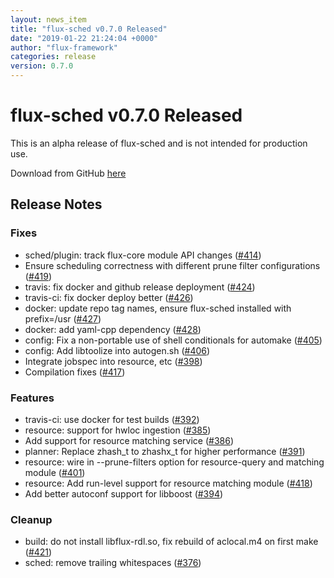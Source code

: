 ```yaml
---
layout: news_item
title: "flux-sched v0.7.0 Released"
date: "2019-01-22 21:24:04 +0000"
author: "flux-framework"
categories: release
version: 0.7.0
---
```


# flux-sched v0.7.0 Released

<div class="note warning">
This is an alpha release of flux-sched and is not intended for production use.
</div>

Download from GitHub [here](https://github.com/flux-framework/flux-sched/releases/tag/v0.7.0)

## Release Notes

### Fixes
 * sched/plugin: track flux-core module API changes ([#414](https://github.com/flux-framework/flux-sched/issues/414))
 * Ensure scheduling correctness with different prune filter configurations
   ([#419](https://github.com/flux-framework/flux-sched/issues/419))
 * travis: fix docker and github release deployment ([#424](https://github.com/flux-framework/flux-sched/issues/424))
 * travis-ci: fix docker deploy better ([#426](https://github.com/flux-framework/flux-sched/issues/426))
 * docker: update repo tag names, ensure flux-sched installed with
   prefix=/usr ([#427](https://github.com/flux-framework/flux-sched/issues/427))
 * docker: add yaml-cpp dependency ([#428](https://github.com/flux-framework/flux-sched/issues/428))
 * config: Fix a non-portable use of shell conditionals for automake
   ([#405](https://github.com/flux-framework/flux-sched/issues/405))
 * config: Add libtoolize into autogen.sh ([#406](https://github.com/flux-framework/flux-sched/issues/406))
 * Integrate jobspec into resource, etc ([#398](https://github.com/flux-framework/flux-sched/issues/398))
 * Compilation fixes ([#417](https://github.com/flux-framework/flux-sched/issues/417))

### Features
 * travis-ci: use docker for test builds ([#392](https://github.com/flux-framework/flux-sched/issues/392))
 * resource: support for hwloc ingestion ([#385](https://github.com/flux-framework/flux-sched/issues/385))
 * Add support for resource matching service ([#386](https://github.com/flux-framework/flux-sched/issues/386))
 * planner: Replace zhash_t to zhashx_t for higher performance ([#391](https://github.com/flux-framework/flux-sched/issues/391))
 * resource: wire in --prune-filters option for resource-query and
   matching module ([#401](https://github.com/flux-framework/flux-sched/issues/401))
 * resource: Add run-level support for resource matching module ([#418](https://github.com/flux-framework/flux-sched/issues/418))
 * Add better autoconf support for libboost ([#394](https://github.com/flux-framework/flux-sched/issues/394))

### Cleanup
 * build: do not install libflux-rdl.so, fix rebuild of aclocal.m4 on
   first make ([#421](https://github.com/flux-framework/flux-sched/issues/421))
 * sched: remove trailing whitespaces ([#376](https://github.com/flux-framework/flux-sched/issues/376))


